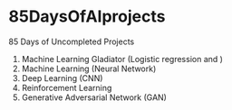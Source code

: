 # 85DaysOfAIprojects
85 Days of Uncompleted Projects
1. Machine Learning Gladiator (Logistic regression and )
2. Machine Learning (Neural Network)
3. Deep Learning (CNN)
4. Reinforcement Learning
5. Generative Adversarial Network (GAN)
